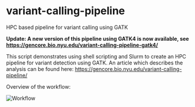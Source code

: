 # variant-calling-pipeline
HPC based pipeline for variant calling using GATK

**Update: A new version of this pipeline using GATK4 is now available, see https://gencore.bio.nyu.edu/variant-calling-pipeline-gatk4/** 

This script demonstrates using shell scripting and Slurm to create an HPC pipeline for variant detection using GATK. An article which describes the analysis can be found here: https://gencore.bio.nyu.edu/variant-calling-pipeline/

Overview of the workflow:


![Workflow](https://gencore.bio.nyu.edu/wp-content/uploads/2016/03/VariantCallingWorkflow-Updated.jpg)
